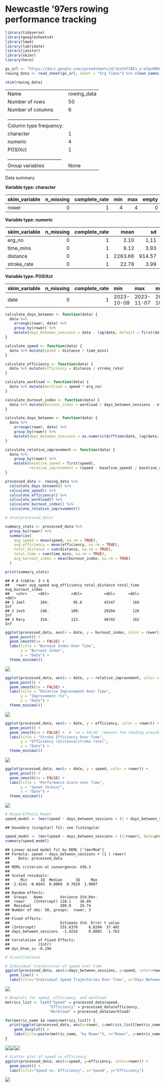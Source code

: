 Newcastle ’97ers rowing performance tracking
================

``` r
library(tidyverse)
library(googlesheets4)
library(lme4)
library(lubridate)
library(janitor)
library(skimr)
library(here)

gs_url <- "https://docs.google.com/spreadsheets/d/1GxCmTZ8E1-y-wfgvKNHqYh4cazBaKz2s1CS8alvqQ-Q/edit#gid=935753699"
rowing_data <- read_sheet(gs_url, sheet = "Erg Times") %>% clean_names()

skim(rowing_data)
```

|                                                  |             |
|:-------------------------------------------------|:------------|
| Name                                             | rowing_data |
| Number of rows                                   | 50          |
| Number of columns                                | 6           |
| \_\_\_\_\_\_\_\_\_\_\_\_\_\_\_\_\_\_\_\_\_\_\_   |             |
| Column type frequency:                           |             |
| character                                        | 1           |
| numeric                                          | 4           |
| POSIXct                                          | 1           |
| \_\_\_\_\_\_\_\_\_\_\_\_\_\_\_\_\_\_\_\_\_\_\_\_ |             |
| Group variables                                  | None        |

Data summary

**Variable type: character**

| skim_variable | n_missing | complete_rate | min | max | empty | n_unique | whitespace |
|:--------------|----------:|--------------:|----:|----:|------:|---------:|-----------:|
| rower         |         0 |             1 |   4 |   4 |     0 |        3 |          0 |

**Variable type: numeric**

| skim_variable | n_missing | complete_rate |    mean |     sd |  p0 |    p25 |  p50 |     p75 | p100 | hist  |
|:--------------|----------:|--------------:|--------:|-------:|----:|-------:|-----:|--------:|-----:|:------|
| erg_no        |         0 |             1 |    2.10 |   1.11 |   1 |    1.0 |    2 |    3.00 |    6 | ▇▃▁▁▁ |
| time_mins     |         0 |             1 |    9.12 |   3.93 |   3 |    4.0 |   12 |   12.00 |   12 | ▃▁▁▁▇ |
| distance      |         0 |             1 | 2263.66 | 914.57 | 833 | 1091.5 | 2837 | 3011.25 | 3535 | ▇▂▁▇▇ |
| stroke_rate   |         0 |             1 |   22.78 |   3.99 |  14 |   22.0 |   22 |   26.00 |   30 | ▁▃▇▂▅ |

**Variable type: POSIXct**

| skim_variable | n_missing | complete_rate | min        | max        | median     | n_unique |
|:--------------|----------:|--------------:|:-----------|:-----------|:-----------|---------:|
| date          |         0 |             1 | 2023-10-09 | 2023-11-07 | 2023-10-17 |        8 |

``` r
calculate_days_between <- function(data) {
  data %>%
    arrange(rower, date) %>%
    group_by(rower) %>%
    mutate(days_between_sessions = date - lag(date, default = first(date)))
}

calculate_speed <- function(data) {
  data %>% mutate(speed = distance / time_mins)
}

calculate_efficiency <- function(data) {
  data %>% mutate(efficiency = distance / stroke_rate)
}

calculate_workload <- function(data) {
  data %>% mutate(workload = speed * erg_no)
}

calculate_burnout_index <- function(data) {
  data %>% mutate(burnout_index = workload / days_between_sessions - efficiency)
}

calculate_days_between <- function(data) {
  data %>%
    arrange(rower, date) %>%
    group_by(rower) %>%
    mutate(days_between_sessions = as.numeric(difftime(date, lag(date, default = first(date)), units="days")))
}

calculate_relative_improvement <- function(data) {
  data %>%
    group_by(rower) %>%
    mutate(baseline_speed = first(speed),
           relative_improvement = (speed - baseline_speed) / baseline_speed * 100)
}

processed_data <- rowing_data %>%
  calculate_days_between() %>%
  calculate_speed() %>%
  calculate_efficiency() %>%
  calculate_workload() %>%
  calculate_burnout_index() %>%
  calculate_relative_improvement()

# skim(processed_data)
```

``` r
summary_stats <- processed_data %>%
  group_by(rower) %>%
  summarise(
    avg_speed = mean(speed, na.rm = TRUE),
    avg_efficiency = mean(efficiency, na.rm = TRUE),
    total_distance = sum(distance, na.rm = TRUE),
    total_time = sum(time_mins, na.rm = TRUE),
    avg_burnout_index = mean(burnout_index, na.rm = TRUE)
  )

print(summary_stats)
```

    ## # A tibble: 3 × 6
    ##   rower avg_speed avg_efficiency total_distance total_time avg_burnout_index
    ##   <chr>     <dbl>          <dbl>          <dbl>      <dbl>             <dbl>
    ## 1 Joel       264.           95.8          43147        168               Inf
    ## 2 Josh       240.          109.           29294        126               Inf
    ## 3 Rory       254.          123.           40742        162               Inf

``` r
ggplot(processed_data, aes(x = date, y = burnout_index, color = rower)) +
  geom_point() +
  geom_smooth(se = FALSE) +
  labs(title = "Burnout Index Over Time",
       y = "Burnout Index",
       x = "Date") +
  theme_minimal()
```

![](row-tracking_files/figure-gfm/unnamed-chunk-4-1.png)<!-- -->

``` r
ggplot(processed_data, aes(x = date, y = relative_improvement, color = rower)) +
  geom_point() +
  geom_smooth(se = FALSE) +
  labs(title = "Relative Improvement Over Time",
       y = "Improvement (%)",
       x = "Date") +
  theme_minimal()
```

![](row-tracking_files/figure-gfm/unnamed-chunk-5-1.png)<!-- -->

``` r
ggplot(processed_data, aes(x = date, y = efficiency, color = rower)) +
  geom_point() +
  geom_smooth(se = FALSE) +  # 'se = FALSE' removes the shading around the trend line.
  labs(title = "Stroke Efficiency Over Time",
       y = "Efficiency (distance/stroke rate)",
       x = "Date") +
  theme_minimal()
```

![](row-tracking_files/figure-gfm/unnamed-chunk-6-1.png)<!-- -->

``` r
ggplot(processed_data, aes(x = date, y = speed, color = rower)) +
  geom_point() +
  geom_smooth(se = FALSE) +
  labs(title = "Performance Score over Time",
       y = "Speed (m/min)",
       x = "Date") +
  theme_minimal()
```

![](row-tracking_files/figure-gfm/unnamed-chunk-7-1.png)<!-- -->

``` r
# Mixed-Effects Model
speed_model <- lmer(speed ~ days_between_sessions + (1 + days_between_sessions|rower), data=processed_data)
```

    ## boundary (singular) fit: see ?isSingular

``` r
speed_model <- lmer(speed ~ days_between_sessions + (1|rower), data=processed_data)
summary(speed_model)
```

    ## Linear mixed model fit by REML ['lmerMod']
    ## Formula: speed ~ days_between_sessions + (1 | rower)
    ##    Data: processed_data
    ## 
    ## REML criterion at convergence: 436.3
    ## 
    ## Scaled residuals: 
    ##     Min      1Q  Median      3Q     Max 
    ## -2.4141 -0.6643  0.0060  0.7629  1.9607 
    ## 
    ## Random effects:
    ##  Groups   Name        Variance Std.Dev.
    ##  rower    (Intercept) 110.1    10.49   
    ##  Residual             389.9    19.74   
    ## Number of obs: 50, groups:  rower, 3
    ## 
    ## Fixed effects:
    ##                       Estimate Std. Error t value
    ## (Intercept)           255.6378     6.8204  37.481
    ## days_between_sessions  -1.4254     0.8085  -1.763
    ## 
    ## Correlation of Fixed Effects:
    ##             (Intr)
    ## dys_btwn_ss -0.196

``` r
# Visualizations

# Individual trajectories of speed over time
ggplot(processed_data, aes(x=days_between_sessions, y=speed, color=rower)) +
  geom_line() +
  labs(title="Individual Speed Trajectories Over Time", x="Days Between Sessions", y="Speed")
```

![](row-tracking_files/figure-gfm/unnamed-chunk-8-1.png)<!-- -->

``` r
# Boxplots for speed, efficiency, and workload
metrics_list <- list("Speed" = processed_data$speed,
                    "Efficiency" = processed_data$efficiency,
                    "Workload" = processed_data$workload)

for(metric_name in names(metrics_list)) {
  print(ggplot(processed_data, aes(x=rower, y=metrics_list[[metric_name]], fill=rower)) +
    geom_boxplot() +
    labs(title=paste(metric_name, "by Rower"), x="Rower", y=metric_name))
}
```

![](row-tracking_files/figure-gfm/unnamed-chunk-8-2.png)<!-- -->![](row-tracking_files/figure-gfm/unnamed-chunk-8-3.png)<!-- -->![](row-tracking_files/figure-gfm/unnamed-chunk-8-4.png)<!-- -->

``` r
# Scatter plot of speed vs efficiency
ggplot(processed_data, aes(x=speed, y=efficiency, color=rower)) +
  geom_point() +
  labs(title="Speed vs. Efficiency", x="Speed", y="Efficiency")
```

![](row-tracking_files/figure-gfm/unnamed-chunk-8-5.png)<!-- -->
